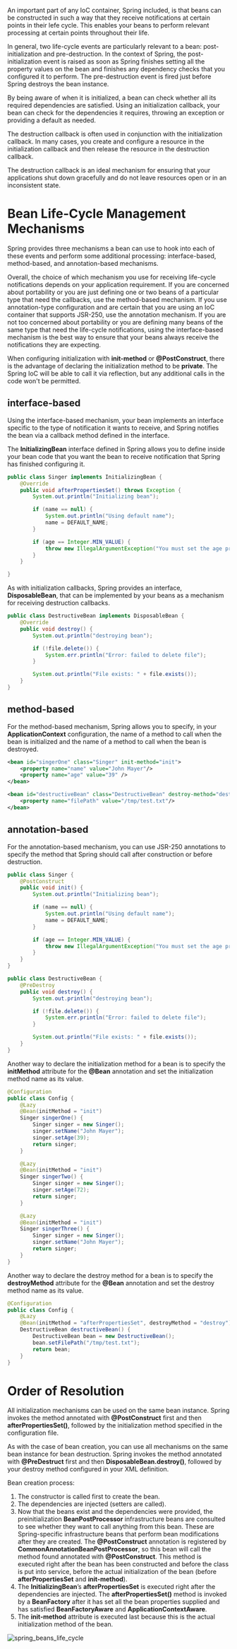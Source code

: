 An important part of any IoC container, Spring included, is that beans can be constructed in such a way that they receive notifications at certain points in their lefe cycle. This enables your beans to perform relevant processing at certain points throughout their life. 

In general, two life-cycle events are particularly relevant to a bean: post-initialization and pre-destruction. In the context of Spring, the post-initialization event is raised as soon as Spring finishes setting all the property values on the bean and finishes any dependency checks that you configured it to perform. The pre-destruction event is fired just before Spring destroys the bean instance.

By being aware of when it is initialized, a bean can check whether all its required dependencies are satisfied. Using an initialization callback, your bean can check for the dependencies it requires, throwing an exception or providing a default as needed.

The destruction callback is often used in conjunction with the initialization callback. In many cases, you create and configure a resource in the initialization callback and then release the resource in the destruction callback.

The destruction callback is an ideal mechanism for ensuring that your applications shut down gracefully and do not leave resources open or in an inconsistent state.

# Bean Life-Cycle Management Mechanisms
Spring provides three mechanisms a bean can use to hook into each of these events and perform some additional processing: interface-based, method-based, and annotation-based mechanisms.

Overall, the choice of which mechanism you use for receiving life-cycle notifications depends on your application requirement. If you are concerned about portability or you are just defining one or two beans of a particular type that need the callbacks, use the method-based mechanism. If you use annotation-type configuration and are certain that you are using an IoC container that supports JSR-250, use the annotation mechanism. If you are not too concerned about portability or you are defining many beans of the same type that need the life-cycle notifications, using the interface-based mechanism is the best way to ensure that your beans always receive the notifications they are expecting.

When configuring initialization with **init-method** or **@PostConstruct**, there is the advantage of declaring the initialization method to be **private**. The Spring IoC will be able to call it via reflection, but any additional calls in the code won't be permitted.

## interface-based
Using the interface-based mechanism, your bean implements an interface specific to the type of notification it wants to receive, and Spring notifies the bean via a callback method defined in the interface.

The **InitializingBean** interface defined in Spring allows you to define inside your bean code that you want the bean to receive notification that Spring has finished configuring it.

```java
public class Singer implements InitializingBean {
    @Override
    public void afterPropertiesSet() throws Exception {
        System.out.println("Initializing bean");

        if (name == null) {
            System.out.println("Using default name");
            name = DEFAULT_NAME;
        }

        if (age == Integer.MIN_VALUE) {
            throw new IllegalArgumentException("You must set the age property of any beans of type " + Singer.class);
        }
    }

}
```

As with initialization callbacks, Spring provides an interface, **DisposableBean**, that can be implemented by your beans as a mechanism for receiving destruction callbacks.

```java
public class DestructiveBean implements DisposableBean {
    @Override
    public void destroy() {
        System.out.println("destroying bean");

        if (!file.delete()) {
            System.err.println("Error: failed to delete file");
        }

        System.out.println("File exists: " + file.exists());
    }
}
```
## method-based
For the method-based mechanism, Spring allows you to specify, in your **ApplicationContext** configuration, the name of a method to call when the bean is initialized and the name of a method to call when the bean is destroyed.

```xml
<bean id="singerOne" class="Singer" init-method="init">
    <property name="name" value="John Mayer"/>
    <property name="age" value="39" />
</bean>
```

```xml
<bean id="destructiveBean" class="DestructiveBean" destroy-method="destroy">
    <property name="filePath" value="/tmp/test.txt"/>
</bean>
```
## annotation-based
For the annotation-based mechanism, you can use JSR-250 annotations to specify the method that Spring should call after construction or before destruction.

```java
public class Singer {
    @PostConstruct
    public void init() {
        System.out.println("Initializing bean");

        if (name == null) {
            System.out.println("Using default name");
            name = DEFAULT_NAME;
        }

        if (age == Integer.MIN_VALUE) {
            throw new IllegalArgumentException("You must set the age property of any beans of type " + Singer.class);
        }
    }
}
```

```java
public class DestructiveBean {
    @PreDestroy
    public void destroy() {
        System.out.println("destroying bean");

        if (!file.delete()) {
            System.err.println("Error: failed to delete file");
        }

        System.out.println("File exists: " + file.exists());
    }
}
```

Another way to declare the initialization method for a bean is to specify the **initMethod** attribute for the **@Bean** annotation and set the initialization method name as its value.
```java
@Configuration
public class Config {
    @Lazy
    @Bean(initMethod = "init")
    Singer singerOne() {
        Singer singer = new Singer();
        singer.setName("John Mayer");
        singer.setAge(39);
        return singer;
    }

    @Lazy
    @Bean(initMethod = "init")
    Singer singerTwo() {
        Singer singer = new Singer();
        singer.setAge(72);
        return singer;
    }

    @Lazy
    @Bean(initMethod = "init")
    Singer singerThree() {
        Singer singer = new Singer();
        singer.setName("John Mayer");
        return singer;
    }
}
```

Another way to declare the destroy method for a bean is to specify the **destroyMethod** attribute for the **@Bean** annotation and set the destroy method name as its value.
```java
@Configuration
public class Config {
    @Lazy
    @Bean(initMethod = "afterPropertiesSet", destroyMethod = "destroy")
    DestructiveBean destructiveBean() {
        DestructiveBean bean = new DestructiveBean();
        bean.setFilePath("/tmp/test.txt");
        return bean;
    }
}
```

# Order of Resolution
All initialization mechanisms can be used on the same bean instance. Spring invokes the method annotated with **@PostConstruct** first and then **afterPropertiesSet()**, followed by the initialization method specified in the configuration file.

As with the case of bean creation, you can use all mechanisms on the same bean instance for bean destruction. Spring invokes the method annotated with **@PreDestruct** first and then **DisposableBean.destroy()**, followed by your destroy method configured in your XML definition.

Bean creation process:
1. The constructor is called first to create the bean.
2. The dependencies are injected (setters are called).
3. Now that the beans exist and the dependencies were provided, the preinitialization **BeanPostProcessor** infrastructure beans are consulted to see whether they want to call anything from this bean. These are Spring-specific infrastructure beans that perform bean modifications after they are created. The **@PostConstruct** annotation is registered by **CommonAnnotationBeanPostProcessor**, so this bean will call the method found annotated with **@PostConstruct**. This method is executed right after the bean has been constructed and before the class is put into service, before the actual initialization of the bean (before **afterPropertiesSet** and **init-method**).
4. The **InitializingBean**’s **afterPropertiesSet** is executed right after the dependencies are injected. The **afterPropertiesSet()** method is invoked by a **BeanFactory** after it has set all the bean properties supplied and has satisfied **BeanFactoryAware** and **ApplicationContextAware**.
5. The **init-method** attribute is executed last because this is the actual initialization method of the bean.

![spring_beans_life_cycle](../images/spring_beans_life_cycle.png)

